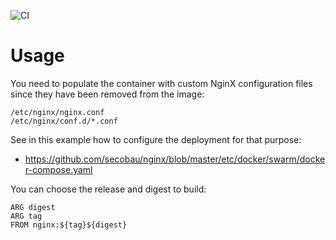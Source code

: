 ![CI](https://github.com/wweissborn/nginx/workflows/CI/badge.svg)

# Usage

You need to populate the container with custom NginX configuration files since they have been removed from the image:
```
/etc/nginx/nginx.conf
/etc/nginx/conf.d/*.conf
```
See in this example how to configure the deployment for that purpose:
* https://github.com/secobau/nginx/blob/master/etc/docker/swarm/docker-compose.yaml

You can choose the release and digest to build:
```
ARG digest
ARG tag
FROM nginx:${tag}${digest}
```
